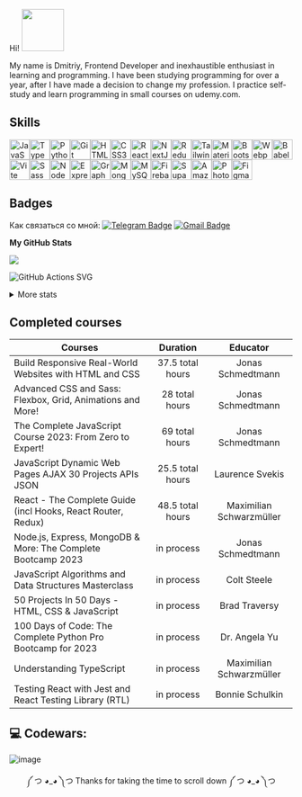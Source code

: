 
Hi! <img src="https://media.giphy.com/media/mGcNjsfWAjY5AEZNw6/giphy.gif" width="75">
<div>My name is Dmitriy, Frontend Developer and inexhaustible enthusiast in learning and programming. I have been studying programming for over a year, after I have made a decision to change my profession. I practice self-study and learn programming in small courses on udemy.com.</div>

<!--[View My GitHub Language Stats](https://ionicabizau.github.io/github-profile-languages/api.html?DmitriyAngve)-->
<!--![GitHub Top Languages](http://github-profile-summary-cards.vercel.app/api/cards/most-commit-language?username=DmitriyAngve&theme=dark)-->

<!-- <img src="https://media.giphy.com/media/XGqDsE3owV0RO/giphy.gif" width="250">  --> 
<!-- <h2>Now I'm learning</h2><p>React / Next.js / TypeScript </p><img src="https://media.giphy.com/media/njtPBlbYnHAHK/giphy.gif" width="90">  --> 

<h2>Skills</h2>
<p align="left">

<p align="left">
<a href="https://developer.mozilla.org/en-US/docs/Web/JavaScript" target="_blank" rel="noreferrer"><img src="https://raw.githubusercontent.com/danielcranney/readme-generator/main/public/icons/skills/javascript-colored.svg" width="36" height="36" alt="JavaScript" /></a><a href="https://www.typescriptlang.org/" target="_blank" rel="noreferrer"><img src="https://raw.githubusercontent.com/danielcranney/readme-generator/main/public/icons/skills/typescript-colored.svg" width="36" height="36" alt="TypeScript" /></a><a href="https://www.python.org/" target="_blank" rel="noreferrer"><img src="https://raw.githubusercontent.com/danielcranney/readme-generator/main/public/icons/skills/python-colored.svg" width="36" height="36" alt="Python" /></a><a href="https://git-scm.com/" target="_blank" rel="noreferrer"><img src="https://raw.githubusercontent.com/danielcranney/readme-generator/main/public/icons/skills/git-colored.svg" width="36" height="36" alt="Git" /></a><a href="https://developer.mozilla.org/en-US/docs/Glossary/HTML5" target="_blank" rel="noreferrer"><img src="https://raw.githubusercontent.com/danielcranney/readme-generator/main/public/icons/skills/html5-colored.svg" width="36" height="36" alt="HTML5" /></a><a href="https://www.w3.org/TR/CSS/#css" target="_blank" rel="noreferrer"><img src="https://raw.githubusercontent.com/danielcranney/readme-generator/main/public/icons/skills/css3-colored.svg" width="36" height="36" alt="CSS3" /></a><a href="https://reactjs.org/" target="_blank" rel="noreferrer"><img src="https://raw.githubusercontent.com/danielcranney/readme-generator/main/public/icons/skills/react-colored.svg" width="36" height="36" alt="React" /></a><a href="https://nextjs.org/docs" target="_blank" rel="noreferrer"><img src="https://raw.githubusercontent.com/danielcranney/readme-generator/main/public/icons/skills/nextjs-colored.svg" width="36" height="36" alt="NextJs" /></a><a href="https://redux.js.org/" target="_blank" rel="noreferrer"><img src="https://raw.githubusercontent.com/danielcranney/readme-generator/main/public/icons/skills/redux-colored.svg" width="36" height="36" alt="Redux" /></a><a href="https://tailwindcss.com/" target="_blank" rel="noreferrer"><img src="https://raw.githubusercontent.com/danielcranney/readme-generator/main/public/icons/skills/tailwindcss-colored.svg" width="36" height="36" alt="TailwindCSS" /></a><a href="https://mui.com/" target="_blank" rel="noreferrer"><img src="https://raw.githubusercontent.com/danielcranney/readme-generator/main/public/icons/skills/materialui-colored.svg" width="36" height="36" alt="Material UI" /></a><a href="https://getbootstrap.com/" target="_blank" rel="noreferrer"><img src="https://raw.githubusercontent.com/danielcranney/readme-generator/main/public/icons/skills/bootstrap-colored.svg" width="36" height="36" alt="Bootstrap" /></a><a href="https://webpack.js.org/" target="_blank" rel="noreferrer"><img src="https://raw.githubusercontent.com/danielcranney/readme-generator/main/public/icons/skills/webpack-colored.svg" width="36" height="36" alt="Webpack" /></a><a href="https://babeljs.io/" target="_blank" rel="noreferrer"><img src="https://raw.githubusercontent.com/danielcranney/readme-generator/main/public/icons/skills/babel-colored.svg" width="36" height="36" alt="Babel" /></a><a href="https://vitejs.dev/" target="_blank" rel="noreferrer"><img src="https://raw.githubusercontent.com/danielcranney/readme-generator/main/public/icons/skills/vite-colored.svg" width="36" height="36" alt="Vite" /></a><a href="https://sass-lang.com/" target="_blank" rel="noreferrer"><img src="https://raw.githubusercontent.com/danielcranney/readme-generator/main/public/icons/skills/sass-colored.svg" width="36" height="36" alt="Sass" /></a><a href="https://nodejs.org/en/" target="_blank" rel="noreferrer"><img src="https://raw.githubusercontent.com/danielcranney/readme-generator/main/public/icons/skills/nodejs-colored.svg" width="36" height="36" alt="NodeJS" /></a><a href="https://expressjs.com/" target="_blank" rel="noreferrer"><img src="https://raw.githubusercontent.com/danielcranney/readme-generator/main/public/icons/skills/express-colored.svg" width="36" height="36" alt="Express" /></a><a href="https://graphql.org/" target="_blank" rel="noreferrer"><img src="https://raw.githubusercontent.com/danielcranney/readme-generator/main/public/icons/skills/graphql-colored.svg" width="36" height="36" alt="GraphQL" /></a><a href="https://www.mongodb.com/" target="_blank" rel="noreferrer"><img src="https://raw.githubusercontent.com/danielcranney/readme-generator/main/public/icons/skills/mongodb-colored.svg" width="36" height="36" alt="MongoDB" /></a><a href="https://www.mysql.com/" target="_blank" rel="noreferrer"><img src="https://raw.githubusercontent.com/danielcranney/readme-generator/main/public/icons/skills/mysql-colored.svg" width="36" height="36" alt="MySQL" /></a><a href="https://firebase.google.com/" target="_blank" rel="noreferrer"><img src="https://raw.githubusercontent.com/danielcranney/readme-generator/main/public/icons/skills/firebase-colored.svg" width="36" height="36" alt="Firebase" /></a><a href="https://supabase.io/" target="_blank" rel="noreferrer"><img src="https://raw.githubusercontent.com/danielcranney/readme-generator/main/public/icons/skills/supabase-colored.svg" width="36" height="36" alt="Supabase" /></a><a href="https://aws.amazon.com" target="_blank" rel="noreferrer"><img src="https://raw.githubusercontent.com/danielcranney/readme-generator/main/public/icons/skills/aws-colored.svg" width="36" height="36" alt="Amazon Web Services" /></a><a href="https://www.adobe.com/uk/products/photoshop.html" target="_blank" rel="noreferrer"><img src="https://raw.githubusercontent.com/danielcranney/readme-generator/main/public/icons/skills/photoshop-colored.svg" width="36" height="36" alt="Photoshop" /></a><a href="https://www.figma.com/" target="_blank" rel="noreferrer"><img src="https://raw.githubusercontent.com/danielcranney/readme-generator/main/public/icons/skills/figma-colored.svg" width="36" height="36" alt="Figma" /></a>
                    </p>
                    

<h2>Badges</h2>

Как связаться со мной: [![Telegram Badge](https://img.shields.io/badge/-DmitriiVenediktov-blue?style=flat&logo=Telegram&logoColor=white)](https://t.me/DmitriyAngve) [![Gmail Badge](https://img.shields.io/badge/-Gmail-red?style=flat&logo=Gmail&logoColor=white)](mailto:venediktov.work@gmail.com)

<b>My GitHub Stats</b>

<a href="http://www.github.com/DmitriyAngve"><img src="https://github-readme-streak-stats.herokuapp.com/?user=DmitriyAngve&stroke=10b981&background=1c1917&ring=10b981&fire=10b981&currStreakNum=10b981&currStreakLabel=10b981&sideNums=10b981&sideLabels=10b981&dates=10b981&hide_border=true" /></a>

![GitHub Actions SVG](https://github.com/DmitriyAngve/testing/blob/master/generated/languages.svg)


<!--![](https://raw.githubusercontent.com/DmitriyAngve/testing/master/generated/overview.svg?token=GHSAT0AAAAAACFCGOGOJVKNSXOBTSGTDJSCZIJNPMA)

![](https://raw.githubusercontent.com/DmitriyAngve/testing/master/generated/languages.svg?token=GHSAT0AAAAAACFCGOGOZ5EGRZBSFXQ33PEAZIJNRPA)-->


<!--<a href="https://github.com/DmitriyAngve" align="left"><img src="https://github-readme-stats.vercel.app/api/top-langs/?username=DmitriyAngve&langs_count=8&title_color=14b8a6&text_color=14b8a6&icon_color=14b8a6&bg_color=1c1917&hide_border=true&locale=en&custom_title=Top%20%Languages" alt="Top Languages" /></a>-->

<div>
<details>
  <summary>More stats</summary>
<a href="https://github-readme-activity-graph.vercel.app/graph?username=DmitriyAngve&theme=github-compact&count_private=true"><img src="https://github-readme-activity-graph.vercel.app/graph?username=DmitriyAngve&theme=github-compact" alt="GitHub Commits Graph" /></a>
</details>
</div>

<h2>Сompleted courses</h2>

| Courses                                                         | Duration         | Educator                |        
| ----------------------------------------------------------------|:---------------: |:-----------------------:|
| Build Responsive Real-World Websites with HTML and CSS          | 37.5 total hours | Jonas Schmedtmann       | 
| Advanced CSS and Sass: Flexbox, Grid, Animations and More!      | 28 total hours   | Jonas Schmedtmann       |
| The Complete JavaScript Course 2023: From Zero to Expert!       | 69 total hours   | Jonas Schmedtmann       |
| JavaScript Dynamic Web Pages AJAX 30 Projects APIs JSON         | 25.5 total hours | Laurence Svekis         |
| React - The Complete Guide (incl Hooks, React Router, Redux)    | 48.5 total hours | Maximilian Schwarzmüller|
| Node.js, Express, MongoDB & More: The Complete Bootcamp 2023    | in process       | Jonas Schmedtmann       |
| JavaScript Algorithms and Data Structures Masterclass           | in process       | Colt Steele             |
| 50 Projects In 50 Days - HTML, CSS & JavaScript                 | in process       | Brad Traversy           |
| 100 Days of Code: The Complete Python Pro Bootcamp for 2023     | in process       | Dr. Angela Yu           |
| Understanding TypeScript                                        | in process       | Maximilian Schwarzmüller|           
| Testing React with Jest and React Testing Library (RTL)         | in process       | Bonnie Schulkin         |  



<h2>💻 Codewars:</h2>

![image](https://www.codewars.com/users/Angve/badges/large)


<div align="center">
<p>༼ つ ◕_◕ ༽つ Thanks for taking the time to scroll down ༼ つ ◕_◕ ༽つ</p>
</div>
